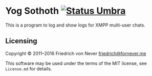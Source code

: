 ﻿Yog Sothoth [![Status Umbra][status-umbra]][andivionian-status-classifier]
===========

This is a program to log and show logs for XMPP multi-user chats.

Licensing
---------

Copyright © 2011–2016 Friedrich von Never <friedrich@fornever.me>

This software may be used under the terms of the MIT license, see `License.md`
for details.

[andivionian-status-classifier]: https://github.com/ForNeVeR/andivionian-status-classifier

[status-umbra]: https://img.shields.io/badge/status-umbra-red.svg
